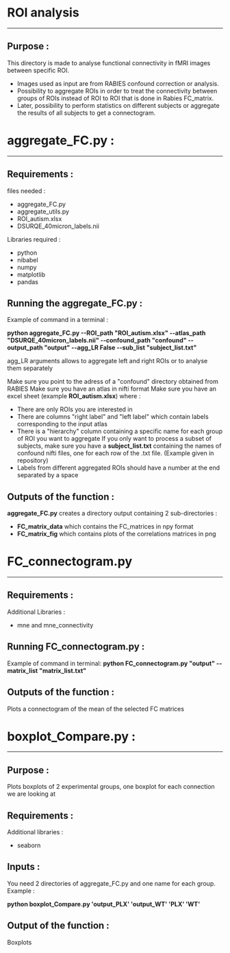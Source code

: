 # ROI analysis

---

## Purpose : 
This directory is made to analyse functional connectivity in fMRI images between specific ROI.
* Images used as input are from RABIES confound correction or analysis. 
* Possibility to aggregate ROIs in order to treat the connectivity between groups of ROIs instead of ROI to ROI that is done in Rabies FC_matrix.
* Later, possibility to perform statistics on different subjects or aggregate the results of all subjects to get a connectogram.

# aggregate_FC.py : 

---

## Requirements : 

files needed : 

* aggregate_FC.py
* aggregate_utils.py
* ROI_autism.xlsx
* DSURQE_40micron_labels.nii

Libraries required : 

* python
* nibabel
* numpy
* matplotlib
* pandas

## Running the aggregate_FC.py : 

Example of command in a terminal : 

__python aggregate_FC.py --ROI_path "ROI_autism.xlsx" --atlas_path "DSURQE_40micron_labels.nii" --confound_path "confound" --output_path "output" --agg_LR False --sub_list "subject_list.txt"__

agg_LR arguments allows to aggregate left and right ROIs or to analyse them separately

Make sure you point to the adress of a "confound" directory obtained from RABIES
Make sure you have an atlas in nifti format
Make sure you have an excel sheet (example __ROI_autism.xlsx__) where : 
* There are only ROIs you are interested in
* There are columns "right label" and "left label" which contain labels corresponding to the input atlas
* There is a "hierarchy" column containing a specific name for each group of ROI you want to aggregate
If you only want to process a subset of subjects, make sure you have a __subject_list.txt__ containing the names of confound nifti files, one for each row of the .txt file. (Example given in repository)
* Labels from different aggregated ROIs should have a number at the end separated by a space

## Outputs of the function : 

__aggregate_FC.py__ creates a directory output containing 2 sub-directories : 
* __FC_matrix_data__ which contains the FC_matrices in npy format
* __FC_matrix_fig__ which contains plots of the correlations matrices in png


# FC_connectogram.py

---

## Requirements :

Additional Libraries : 
* mne and mne_connectivity

## Running FC_connectogram.py : 

Example of command in terminal:
__python FC_connectogram.py "output" --matrix_list "matrix_list.txt"__


## Outputs of the function : 
Plots a connectogram of the mean of the selected FC matrices


# boxplot_Compare.py : 

---

## Purpose : 
Plots boxplots of 2 experimental groups, one boxplot for each connection we are looking at

## Requirements : 

Additional libraries :
* seaborn

## Inputs : 

You need 2 directories of aggregate_FC.py and one name for each group. Example : 

__python boxplot_Compare.py 'output_PLX' 'output_WT' 'PLX' 'WT'__

## Output of the function : 
Boxplots